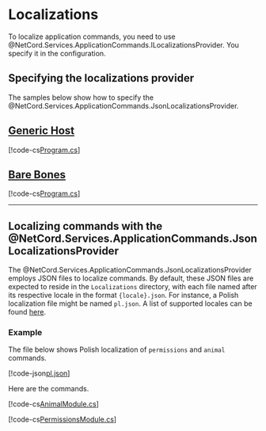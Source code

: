 # Localizations

To localize application commands, you need to use @NetCord.Services.ApplicationCommands.ILocalizationsProvider. You specify it in the configuration.

## Specifying the localizations provider

The samples below show how to specify the @NetCord.Services.ApplicationCommands.JsonLocalizationsProvider.

## [Generic Host](#tab/generic-host)
[!code-cs[Program.cs](LocalizationsHosting/Program.cs?highlight=6#L11-L18)]

## [Bare Bones](#tab/bare-bones)
[!code-cs[Program.cs](Localizations/Program.cs?highlight=3#L12-L15)]

***

## Localizing commands with the @NetCord.Services.ApplicationCommands.JsonLocalizationsProvider

The @NetCord.Services.ApplicationCommands.JsonLocalizationsProvider employs JSON files to localize commands. By default, these JSON files are expected to reside in the `Localizations` directory, with each file named after its respective locale in the format `{locale}.json`. For instance, a Polish localization file might be named `pl.json`. A list of supported locales can be found [here](https://discord.com/developers/docs/reference#locales).

### Example

The file below shows Polish localization of `permissions` and `animal` commands.

[!code-json[pl.json](Localizations/Localizations/pl.json)]

Here are the commands.

[!code-cs[AnimalModule.cs](Localizations/AnimalModule.cs)]

[!code-cs[PermissionsModule.cs](Localizations/PermissionsModule.cs)]
